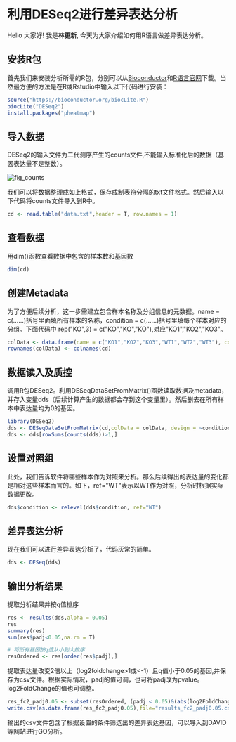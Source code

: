 # 利用DESeq2进行差异表达分析


Hello 大家好! 我是**林更新**, 今天为大家介绍如何用R语言做差异表达分析。

## 安装R包

首先我们来安装分析所需的R包，分别可以从[Bioconductor](http://www.bioconductor.org/packages/release/bioc/html/DESeq2.html)和[R语言官网](http://mirrors.ustc.edu.cn/CRAN/)下载。当然最方便的方法是在R或Rstudio中输入以下代码进行安装：

```r
source("https://bioconductor.org/biocLite.R")
biocLite("DESeq2")
install.packages("pheatmap")
```

## 导入数据
DESeq2的输入文件为二代测序产生的counts文件,不能输入标准化后的数据（基因表达量不是整数）。

![fig_counts](/Users/linjunxin/Desktop/lgxxjt/lesson_1_Differential_expression_analysis/fig1_counts.tiff)

我们可以将数据整理成如上格式，保存成制表符分隔的txt文件格式。然后输入以下代码将counts文件导入到R中。

```r
cd <- read.table("data.txt",header = T, row.names = 1)
```

## 查看数据
用dim()函数查看数据中包含的样本数和基因数

```r
dim(cd)
```
## 创建Metadata
为了方便后续分析，这一步需建立包含样本名称及分组信息的元数据。name = c(……)括号里面填所有样本的名称，condition = c(……)括号里填每个样本对应的分组。下面代码中 rep("KO",3) = c("KO","KO","KO"),对应"KO1","KO2","KO3"。

```r
colData <- data.frame(name = c("KO1","KO2","KO3","WT1","WT2","WT3"), condition = c(rep("KO",3),rep("WT",3))
rownames(colData) <- colnames(cd)
```
## 数据读入及质控
调用R包DESeq2。利用DESeqDataSetFromMatrix()函数读取数据及metadata，并存入变量dds（后续计算产生的数据都会存到这个变量里）。然后删去在所有样本中表达量均为0的基因。


```r
library(DESeq2)
dds <- DESeqDataSetFromMatrix(cd,colData = colData, design = ~condition)
dds <- dds[rowSums(counts(dds))>1,]
```

## 设置对照组
此处，我们告诉软件将哪些样本作为对照来分析。那么后续得出的表达量的变化都是相对这些样本而言的。如下，ref="WT"表示以WT作为对照，分析时根据实际数据更改。

```r
dds$condition <- relevel(dds$condition, ref="WT")
```

## 差异表达分析
现在我们可以进行差异表达分析了，代码灰常的简单。

```r
dds <- DESeq(dds)
```

## 输出分析结果
提取分析结果并按q值排序

```r
res <- results(dds,alpha = 0.05)
res
summary(res)
sum(res$padj<0.05,na.rm = T)

# 将所有基因按q值从小到大排序
resOrdered <- res[order(res$padj),]

```

提取表达量改变2倍以上（log2foldchange>1或<-1）且q值小于0.05的基因,并保存为csv文件。根据实际情况，padj的值可调，也可将padj改为pvalue。log2FoldChange的值也可调整。

```r
res_fc2_padj0.05 <- subset(resOrdered, (padj < 0.05)&(abs(log2FoldChange)>1))
write.csv(as.data.frame(res_fc2_padj0.05),file="results_fc2_padj0.05.csv")
```
输出的csv文件包含了根据设置的条件筛选出的差异表达基因，可以导入到DAVID等网站进行GO分析。
